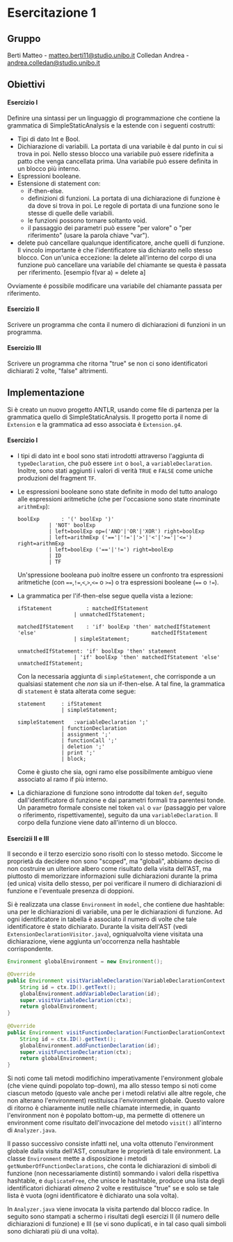 # Esercitazione 1
## Gruppo
Berti Matteo - matteo.berti11@studio.unibo.it
Colledan Andrea - andrea.colledan@studio.unibo.it

## Obiettivi
#### Esercizio I

Definire una sintassi per un linguaggio di programmazione che contiene la grammatica di SimpleStaticAnalysis e la estende con i seguenti costrutti:

* Tipi di dato Int e Bool.
* Dichiarazione di variabili. La portata di una variabile è dal punto in cui si trova in poi. Nello stesso blocco una variabile può essere ridefinita a patto che venga  cancellata prima. Una variabile può essere definita in un blocco più interno.
* Espressioni booleane.
* Estensione di statement con:
    * if-then-else.
    * definizioni di funzioni. La portata di una dichiarazione di funzione è da dove si trova in poi. Le regole di portata di una funzione sono le stesse di quelle delle variabili. 
    * le funzioni possono tornare soltanto void.
    * il passaggio dei parametri può essere "per valore" o "per riferimento" (usare la parola chiave "var").
* delete può cancellare qualunque identificatore, anche quelli di funzione. Il vincolo importante è che l'identificatore sia dichiarato nello stesso blocco. Con un'unica eccezione: la delete all'interno del corpo di una funzione può cancellare una variabile del chiamante se questa è passata per riferimento. [esempio f(var a) = delete a]

Ovviamente é possibile modificare una variabile del chiamante passata per riferimento.

#### Esercizio II

Scrivere un programma che conta il numero di dichiarazioni di funzioni in un programma.

#### Esercizio III

Scrivere un programma che ritorna "true" se non ci sono identificatori dichiarati 2 volte, "false" altrimenti. 

## Implementazione
Si è creato un nuovo progetto ANTLR, usando come file di partenza per la grammatica quello di SimpleStaticAnalysis. Il progetto porta il nome di `Extension` e la grammatica ad esso associata è `Extension.g4`.

#### Esercizio I

- I tipi di dato int e bool sono stati introdotti attraverso l'aggiunta di ```typeDeclaration```, che può essere ```int``` o ```bool```, a ```variableDeclaration```. Inoltre, sono stati aggiunti i valori di verità ```TRUE``` e ```FALSE``` come uniche produzioni del fragment ```TF```.

- Le espressioni booleane sono state definite in modo del tutto analogo alle espressioni aritmetiche (che per l'occasione sono state rinominate ```arithmExp```):

  ```
  boolExp		: '(' boolExp ')'
  			| 'NOT' boolExp
  			| left=boolExp op=('AND'|'OR'|'XOR') right=boolExp
  			| left=arithmExp ('=='|'!='|'>'|'<'|'>='|'<=') right=arithmExp
  			| left=boolExp ('=='|'!=') right=boolExp
  			| ID
  			| TF
  ```

  Un'spressione booleana può inoltre essere un confronto tra espressioni aritmetiche (con `==`,`!=`,`<`,`>`,`<=` o `>=`) o tra espressioni booleane (`==` o `!=`).

- La grammatica per l'if-then-else segue quella vista a lezione:

  ```
  ifStatement			: matchedIfStatement
  					| unmatchedIfStatement;
  
  matchedIfStatement	: 'if' boolExp 'then' matchedIfStatement 'else' 									matchedIfStatement
  					| simpleStatement;
  
  unmatchedIfStatement: 'if' boolExp 'then' statement
  					| 'if' boolExp 'then' matchedIfStatement 'else' 									unmatchedIfStatement;
  ```

   Con la necessaria aggiunta di `simpleStatement`, che corrisponde a un qualsiasi statement che *non* sia un if-then-else. A tal fine, la grammatica di `statement` è stata alterata come segue:

  ```
  statement		: ifStatement
  				| simpleStatement;
  			
  simpleStatement	:variableDeclaration ';'
  				| functionDeclaration
  				| assignment ';' 
  				| functionCall ';'
  				| deletion ';' 
  				| print ';'
  				| block;	
  ```

  Come è giusto che sia, ogni ramo else possibilmente ambiguo viene associato al ramo if più interno.

- La dichiarazione di funzione sono introdotte dal token `def`, seguito dall'identificatore di funzione e dai parametri formali tra parentesi tonde. Un parametro formale consiste nel token `val` o `var` (passaggio per valore o riferimento, rispettivamente), seguito da una `variableDeclaration`. Il corpo della funzione viene dato all'interno di un blocco.

#### Esercizii II e III

Il secondo e il terzo esercizio sono risolti con lo stesso metodo. Siccome le proprietà da decidere non sono "scoped", ma "globali", abbiamo deciso di non costruire un ulteriore albero come risultato della visita dell'AST, ma piuttosto di memorizzare informazioni sulle dichiarazioni durante la prima (ed unica) visita dello stesso, per poi verificare il numero di dichiarazioni di funzione e l'eventuale presenza di doppioni.

Si è realizzata una classe `Environment` in `model`, che contiene due hashtable: una per le dichiarazioni di variabile, una per le dichiarazioni di funzione. Ad ogni identificatore in tabella è associato il numero di volte che tale identificatore è stato dichiarato. Durante la visita dell'AST (vedi `ExtensionDeclarationVisitor.java`), ogniqualvolta viene visitata una dichiarazione, viene aggiunta un'occorrenza nella hashtable corrispondente.

```java
Environment globalEnvironment = new Environment();

@Override
public Environment visitVariableDeclaration(VariableDeclarationContext ctx) {
	String id = ctx.ID().getText();
	globalEnvironment.addVariableDeclaration(id);
	super.visitVariableDeclaration(ctx);
	return globalEnvironment;
}
	
@Override
public Environment visitFunctionDeclaration(FunctionDeclarationContext ctx) {
	String id = ctx.ID().getText();
	globalEnvironment.addFunctionDeclaration(id);
	super.visitFunctionDeclaration(ctx);
	return globalEnvironment;
}
```

Si noti come tali metodi modifichino imperativamente l'environment globale (che viene quindi popolato top-down), ma allo stesso tempo si noti come ciascun metodo (questo vale anche per i metodi relativi alle altre regole, che non alterano l'environment) restituisca l'environment globale. Questo valore di ritorno è chiaramente inutile nelle chiamate intermedie, in quanto l'environment non è popolato bottom-up, ma permette di ottenere un environment come risultato dell'invocazione del metodo `visit()` all'interno di `Analyzer.java`.

Il passo successivo consiste infatti nel, una volta ottenuto l'environment globale dalla visita dell'AST, consultare le proprietà di tale environment. La classe `Environment` mette a disposizione i metodi `getNumberOfFunctionDeclarations`, che conta le dichiarazioni di simboli di funzione (non necessariamente distinti) sommando i valori della rispettiva hashtable, e `duplicateFree`, che unisce le hashtable, produce una lista degli identificatori dichiarati *almeno* 2 volte e restituisce "true" se e solo se tale lista è vuota (ogni identificatore è dichiarato una sola volta).

In `Analyzer.java` viene invocata la visita partendo dal blocco radice. In seguito sono stampati a schermo i risultati degli esercizi II (il numero delle dichiarazioni di funzione) e III (se vi sono duplicati, e in tal caso quali simboli sono dichiarati più di una volta).


